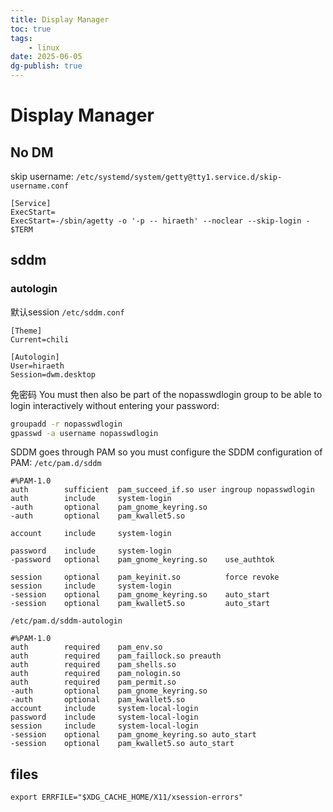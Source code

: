 ```yaml
---
title: Display Manager
toc: true
tags:
    - linux
date: 2025-06-05
dg-publish: true
---
```


# Display Manager

## No DM

skip username: `/etc/systemd/system/getty@tty1.service.d/skip-username.conf`
```
[Service]
ExecStart=
ExecStart=-/sbin/agetty -o '-p -- hiraeth' --noclear --skip-login - $TERM
```

## sddm

### autologin

默认session `/etc/sddm.conf`

```
[Theme]
Current=chili

[Autologin]
User=hiraeth
Session=dwm.desktop
```

免密码
You must then also be part of the nopasswdlogin group to be able to login interactively without entering your password:

```sh
groupadd -r nopasswdlogin
gpasswd -a username nopasswdlogin
```
SDDM goes through PAM so you must configure the SDDM configuration of PAM: `/etc/pam.d/sddm`

```
#%PAM-1.0
auth        sufficient  pam_succeed_if.so user ingroup nopasswdlogin
auth        include     system-login
-auth       optional    pam_gnome_keyring.so
-auth       optional    pam_kwallet5.so

account     include     system-login

password    include     system-login
-password   optional    pam_gnome_keyring.so    use_authtok

session     optional    pam_keyinit.so          force revoke
session     include     system-login
-session    optional    pam_gnome_keyring.so    auto_start
-session    optional    pam_kwallet5.so         auto_start
```

`/etc/pam.d/sddm-autologin`

```
#%PAM-1.0
auth        required    pam_env.so
auth        required    pam_faillock.so preauth
auth        required    pam_shells.so
auth        required    pam_nologin.so
auth        required    pam_permit.so
-auth       optional    pam_gnome_keyring.so
-auth       optional    pam_kwallet5.so
account     include     system-local-login
password    include     system-local-login
session     include     system-local-login
-session    optional    pam_gnome_keyring.so auto_start
-session    optional    pam_kwallet5.so auto_start
```

## files

```/etc/zsh/zshenv
export ERRFILE="$XDG_CACHE_HOME/X11/xsession-errors"
```
